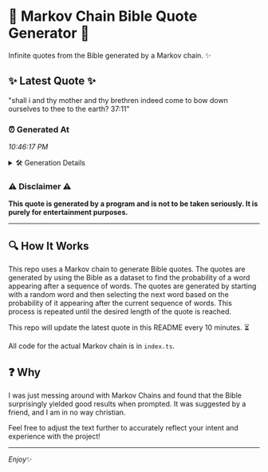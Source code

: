 # 📖 Markov Chain Bible Quote Generator 📖

Infinite quotes from the Bible generated by a Markov chain. ✨

## ✨ Latest Quote ✨
"shall i and thy mother and thy brethren indeed come to bow down ourselves to thee to the earth? 37:11"

### ⏰ Generated At
*10:46:17 PM*

<details>
    <summary>🛠️ Generation Details</summary>
    <p>
        <strong>🌱 Seed:</strong> shall<br>
        <strong>🔄 Iterations:</strong> 19<br>
        <strong>📜 Context History:</strong><br>[ shall ]: i<br>[ shall, i ]: and<br>[ shall, i, and ]: thy<br>[ shall, i, and, thy ]: mother<br>[ shall, i, and, thy, mother ]: and<br>[ shall, i, and, thy, mother, and ]: thy<br>[ i, and, thy, mother, and, thy ]: brethren<br>[ and, thy, mother, and, thy, brethren ]: indeed<br>[ thy, mother, and, thy, brethren, indeed ]: come<br>[ mother, and, thy, brethren, indeed, come ]: to<br>[ and, thy, brethren, indeed, come, to ]: bow<br>[ thy, brethren, indeed, come, to, bow ]: down<br>[ brethren, indeed, come, to, bow, down ]: ourselves<br>[ indeed, come, to, bow, down, ourselves ]: to<br>[ come, to, bow, down, ourselves, to ]: thee<br>[ to, bow, down, ourselves, to, thee ]: to<br>[ bow, down, ourselves, to, thee, to ]: the<br>[ down, ourselves, to, thee, to, the ]: earth?<br>[ ourselves, to, thee, to, the, earth? ]: 37:11<br>
    </p>
</details>

### ⚠️ Disclaimer ⚠️
**This quote is generated by a program and is not to be taken seriously. It is purely for entertainment purposes.**

---

## 🔍 How It Works

This repo uses a Markov chain to generate Bible quotes. The quotes are generated by using the Bible as a dataset to find the probability of a word appearing after a sequence of words. The quotes are generated by starting with a random word and then selecting the next word based on the probability of it appearing after the current sequence of words. This process is repeated until the desired length of the quote is reached.

This repo will update the latest quote in this README every 10 minutes. ⏳

All code for the actual Markov chain is in `index.ts`.

## ❓ Why

I was just messing around with Markov Chains and found that the Bible surprisingly yielded good results when prompted. 
It was suggested by a friend, and I am in no way christian.

Feel free to adjust the text further to accurately reflect your intent and experience with the project!

---

*Enjoy*✨
